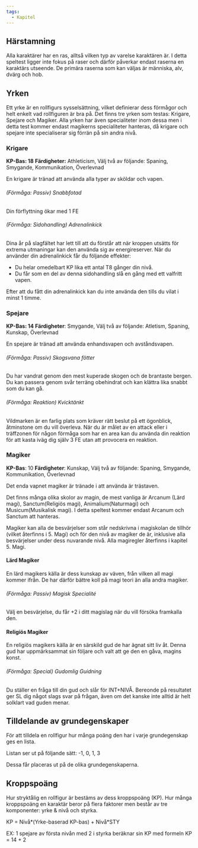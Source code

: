 ```yaml
---
tags:
  - Kapitel
---
```

## Härstamning
Alla karaktärer har en ras, alltså vilken typ av varelse karaktären är. I detta speltest ligger inte fokus på raser och därför påverkar endast raserna en karaktärs utseende. De primära raserna som kan väljas är människa, alv, dvärg och hob.
## Yrken  

Ett yrke är en rollfigurs sysselsättning, vilket definierar dess förmågor och helt enkelt vad rollfiguren är bra på. Det finns tre yrken som testas: Krigare, Spejare och Magiker. Alla yrken har även specialiteter inom dessa men i detta test kommer endast magikerns specialiteter hanteras, då krigare och spejare inte specialiserar sig förrän på sin andra nivå. 

### Krigare
**KP-Bas: 18**
**Färdigheter:** Athleticism, Välj två av följande: Spaning, Smygande, Kommunikation, Överlevnad

En krigare är tränad att använda alla typer av sköldar och vapen. 

###### (Förmåga: Passiv) Snabbfotad
Din förflyttning ökar med 1 FE

###### (Förmåga: Sidohandling) Adrenalinkick 
Dina år på slagfältet har lett till att du förstår att när kroppen utsätts för extrema utmaningar kan den använda sig av energireserver. När du använder din adrenalinkick får du följande effekter:
- Du helar omedelbart KP lika ett antal T8 gånger din nivå.
- Du får som en del av denna sidohandling slå en gång med ett valfritt vapen.

Efter att du fått din adrenalinkick kan du inte använda den tills du vilat i minst 1 timme.

### Spejare
**KP-Bas: 14**
**Färdigheter**: Smygande, Välj två av följande: Atletism, Spaning, Kunskap, Överlevnad

En spejare är tränad att använda enhandsvapen och avståndsvapen.

###### (Förmåga: Passiv) Skogsvana fötter
Du har vandrat genom den mest kuperade skogen och de brantaste bergen. Du kan passera genom svår terräng obehindrat och kan klättra lika snabbt som du kan gå.

###### (Förmåga: Reaktion) Kvicktänkt
Vildmarken är en farlig plats som kräver rätt beslut på ett ögonblick, åtminstone om du vill överleva. När du är målet av en attack eller i träffzonen för någon förmåga som har en area kan du använda din reaktion för att kasta iväg dig själv 3 FE utan att provocera en reaktion. 

### Magiker
**KP-Bas**: 10
**Färdigheter**: Kunskap, Välj två av följande: Spaning, Smygande, Kommunikation, Överlevnad

Det enda vapnet magiker är tränade i att använda är trästaven. 

Det finns många olika skolor av magin, de mest vanliga är Arcanum (Lärd magi), Sanctum(Religiös magi), Animalium(Naturmagi) och Musicum(Musikalisk magi). I detta speltest kommer endast Arcanum och Sanctum att hanteras. 

Magiker kan alla de besvärjelser som står nedskrivna i magiskolan de tillhör (vilket återfinns i 5. Magi) och för den nivå av magiker de är, inklusive alla besvärjelser under dess nuvarande nivå. Alla magiregler återfinns i kapitel 5. Magi. 

#### Lärd Magiker

En lärd magikers källa är dess kunskap av väven, från vilken all magi kommer ifrån. De har därför bättre koll på magi teori än alla andra magiker.

###### (Förmåga: Passiv) Magisk Specialité
Välj en besvärjelse, du får +2 i ditt magislag när du vill försöka framkalla den.

#### Religiös Magiker
En religiös magikers källa är en särskild gud de har ägnat sitt liv åt. Denna gud har uppmärksammat sin följare och valt att ge den en gåva, magins konst.

###### (Förmåga: Special) Gudomlig Guidning
Du ställer en fråga till din gud och slår för INT+NIVÅ. Bereonde på resultatet ger SL dig något slags svar på frågan, även om det kanske inte alltid är helt solklart vad guden menar.
## Tilldelande av grundegenskaper
För att tilldela en rollfigur hur många poäng den har i varje grundegenskap ges en lista. 

Listan ser ut på följande sätt: -1, 0, 1, 3

Dessa får placeras ut på de olika grundegenskaperna.


## Kroppspoäng 
Hur stryktålig en rollfigur är bestäms av dess kroppspoäng (KP). Hur många kroppspoäng en karaktär beror på flera faktorer men består av tre komponenter: yrke & nivå och styrka. 

KP = Nivå*(Yrke-baserad KP-bas) + Nivå*STY

EX: 1 spejare av första nivån med 2 i styrka beräknar sin KP med formeln KP = 14 + 2

